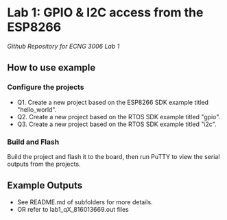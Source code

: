 # Lab 1: GPIO & I2C access from the ESP8266

_Github Repository for ECNG 3006 Lab 1_


## How to use example

### Configure the projects

* Q1. Create a new project based on the ESP8266 SDK example titled "hello_world".
* Q2. Create a new project based on the RTOS SDK example titled "gpio". 
* Q3. Create a new project based on the RTOS SDK example titled "i2c".

### Build and Flash

Build the project and flash it to the board, then run PuTTY to view the serial outputs from the projects.


## Example Outputs

* See README.md of subfolders for more details.
* OR refer to lab1_qX_816013669.out files
